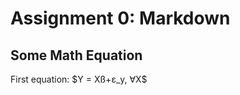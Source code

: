 # Assignment 0: Markdown
## Some Math Equation
<p aligh = "center">First equation: $Y = Xß+ε_y, ∀X$
